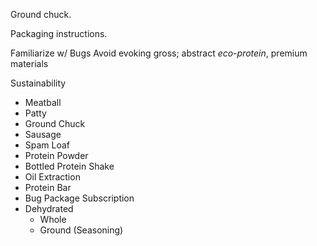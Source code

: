 Ground chuck.

Packaging instructions.

Familiarize w/ Bugs
Avoid evoking gross; abstract
*eco-protein*,
premium materials

Sustainability

- Meatball
- Patty
- Ground Chuck
- Sausage
- Spam Loaf
- Protein Powder
- Bottled Protein Shake
- Oil Extraction
- Protein Bar
- Bug Package Subscription
- Dehydrated
	- Whole
	- Ground (Seasoning)